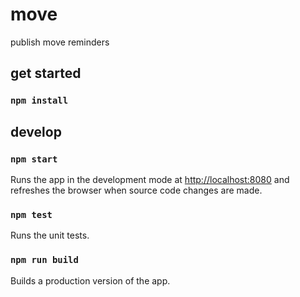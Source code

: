 # move
publish move reminders

## get started

### `npm install`

## develop

### `npm start`
Runs the app in the development mode at [http://localhost:8080](http://localhost:8080) and refreshes the browser when source code changes are made.

### `npm test`
Runs the unit tests.

### `npm run build`
Builds a production version of the app.
